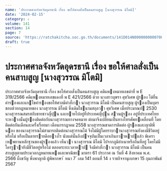 ```yaml
---
name: 'ประกาศศาลจังหวัดอุดรธานี เรื่อง ขอให้ศาลสั่งเป็นคนสาบสูญ [นางสุวรรณ มิโตมิ]'
date: '2024-02-15'
category: ง
volume: 141
section: 14
page: 7
source: 'https://ratchakitcha.soc.go.th/documents/141D014N0000000000700.pdf'
draft: true
---
```


# ประกาศศาลจังหวัดอุดรธานี เรื่อง ขอให้ศาลสั่งเป็นคนสาบสูญ [นางสุวรรณ มิโตมิ]

ประกาศศาลจังหวัดอุดรธานี เรื่อง ขอให้ศาลสั่งเป็นคนสาบสูญ คดีแพงหมายเลขดําที่ พ E 319/2566 คดีแพงหมายเลขแดงที่ พ E 421/2566 ด้วย นางสาวบุษรา ศุขวิเศษ ผู้รอง ได้ยื่นคํารองและแกไขคํารองขอให้ศาลมีคําสั่งวา นางสุวรรณ มิโตมิ เป็นคนสาบสูญ ผู้รองเป็นบุตรชอบด้วยกฎหมายของ นางสุวรรณ มิโตมิ ซึ่งเดิมใชนามสกุลวา ศุขวิเศษ เมื่อประมาณป 2530 นางสุวรรณสมรสกับชายชาวญี่ปุน และยายไปอยู่ที่ประเทศญี่ปุน สวนผู้รอง อยู่ที่ประเทศไทย ระหวางนั้นผู้รองติดต่อกับนางสุวรรณทางจดหมาย ต่อมาจึงเปลี่ยนเป็นทางโทรศัพทเคลื่อนที่ โดยติดต่อกันเดือนละครั้งเรื่อยมา เดือนกรกฎาคม 2558 นางสุวรรณขาดการติดต่อ ผู้รองและญาติพี่นอง ของนางสุวรรณไม่สามารถติดต่อนางสุวรรณได้ จึงไม่มีผู้ใดทราบวานางสุวรรณยังคงมีชีวิตอยู่หรือไม่ หรือเป็นตายรายดีอยางไร นับแต่นั้นถึงปจจุบันเป็นเวลาเกินกวาหาปแล้ว พิเคราะหพยานหลักฐานของผู้รองแล้ว เห็นวา นางสุวรรณ มิโตมิ ไปจากภูมิลําเนาหรือถิ่นที่อยู่ โดยไม่มีใครรูวายังมีชีวิตอยู่หรือไม่ ตลอดระยะเวลาหาป จึงมีคําสั่งวา นางสุวรรณ มิโตมิ เป็นคนสาบสูญตามประมวลกฎหมายแพงและพาณิชย มาตรา 61 ประกาศ ณ วันที่ 4 สิงหาคม พ.ศ. 2566 ผึ้งขวัญ พึ่งพาญาติ ผู้พิพากษา ้ หนา 7 ่ เลม 141 ตอนที่ 14 ง ราชกิจจานุเบกษา 15 กุมภาพันธ์ 2567

